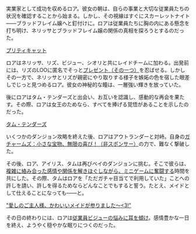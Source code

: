 <!-- title: ロア・パンドラ -->
<!-- status: インブレッド -->

実業家として成功を収めるロア。彼女の朝は、自らの事業と大切な従業員たちの状況を確認することから始まる。しかし、その視線はすぐにスカーレットナイト――ブラッドフレイム嬢へと釘付けに。ロアは従業員たちに胸の内にある懸念を打ち明け、ネリッサとブラッドフレイム嬢の関係の真相を探ろうとするのだった。

[プリティキャット](#embed:https://www.youtube.com/live/iWSC8XgRlqA?t=1480s)

ロアはネリッサ、リズ、ビジュー、シオリと共にレイドチームに加わる。出発前には、リズのLOOに匿名でそっと[プレゼント（その一つ）](https://www.youtube.com/live/iWSC8XgRlqA?t=2440s)を忍ばせる。しかしその一方で、ネリッサとリズが親密にやり取りする様子を嫉妬の色を宿した眼差しでじっと見つめるロア。彼女の神秘的な瞳は、一層強い輝きを放っていた。

後にロアはタム・テンダーズと出会い、お互いを認識し、感動的な再会を果たす。その際、ロアは女王のためなら、すべてを捧げる覚悟があることを示したのだった。

[タム・テンダーズ](#embed:https://www.youtube.com/live/iWSC8XgRlqA?t=10620)

いくつかのダンジョン攻略を終えた後、ロアはアウトランダーと対峙。自身の[ガチャームズ：小さな宝物、無限の喜び！（非スポンサー）](https://www.youtube.com/live/iWSC8XgRlqA?si=nWta_aNHR5pl4-Wp&t=11532.)の力で、難なく撃破した。

その後、ロア、アイリス、タムは再びベイのダンジョンに挑む。そこで彼らは、[複雑に絡み合った感情や関係を解きほぐしながら、ミニゲームに奮闘する](https://www.youtube.com/live/iWSC8XgRlqA?t=14740s)時間を共にした。その際、タムはロアを「ただガチャ目当てで利用していた」ことへの許しを請い、許しを得るためならどんなことでもすると誓う。たとえ、メイドとして仕えることになっても――と。

["愛しのご主人様、かわいいメイドが参りました〜<3!"](#embed:https://www.youtube.com/live/iWSC8XgRlqA?t=14972)

その日の終わりには、ロアは[従業員ビジューの悩みに耳を傾け](https://www.youtube.com/live/iWSC8XgRlqA?t=17650)。感情豊かな一日を終え、ようやく穏やかな眠りにつくのだった。